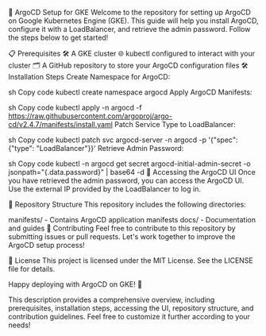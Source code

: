 🚀 ArgoCD Setup for GKE
Welcome to the repository for setting up ArgoCD on Google Kubernetes Engine (GKE). This guide will help you install ArgoCD, configure it with a LoadBalancer, and retrieve the admin password. Follow the steps below to get started!

📋 Prerequisites
🛠️ A GKE cluster
🌐 kubectl configured to interact with your cluster
🗂️ A GitHub repository to store your ArgoCD configuration files
🛠️ Installation Steps
Create Namespace for ArgoCD:

sh
Copy code
kubectl create namespace argocd
Apply ArgoCD Manifests:

sh
Copy code
kubectl apply -n argocd -f https://raw.githubusercontent.com/argoproj/argo-cd/v2.4.7/manifests/install.yaml
Patch Service Type to LoadBalancer:

sh
Copy code
kubectl patch svc argocd-server -n argocd -p '{"spec": {"type": "LoadBalancer"}}'
Retrieve Admin Password:

sh
Copy code
kubectl -n argocd get secret argocd-initial-admin-secret -o jsonpath="{.data.password}" | base64 -d
🎯 Accessing the ArgoCD UI
Once you have retrieved the admin password, you can access the ArgoCD UI. Use the external IP provided by the LoadBalancer to log in.

📂 Repository Structure
This repository includes the following directories:

manifests/ - Contains ArgoCD application manifests
docs/ - Documentation and guides
🤝 Contributing
Feel free to contribute to this repository by submitting issues or pull requests. Let's work together to improve the ArgoCD setup process!

📄 License
This project is licensed under the MIT License. See the LICENSE file for details.

Happy deploying with ArgoCD on GKE! 🚀

This description provides a comprehensive overview, including prerequisites, installation steps, accessing the UI, repository structure, and contribution guidelines. Feel free to customize it further according to your needs!
